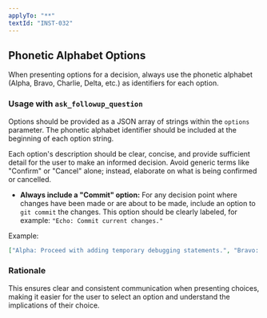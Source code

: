 ```yaml
---
applyTo: "**"
textId: "INST-032"
---
```


## Phonetic Alphabet Options

When presenting options for a decision, always use the phonetic alphabet (Alpha, Bravo, Charlie, Delta, etc.) as identifiers for each option.

### Usage with `ask_followup_question`

Options should be provided as a JSON array of strings within the `options` parameter. The phonetic alphabet identifier should be included at the beginning of each option string.

Each option's description should be clear, concise, and provide sufficient detail for the user to make an informed decision. Avoid generic terms like "Confirm" or "Cancel" alone; instead, elaborate on what is being confirmed or cancelled.

* **Always include a "Commit" option:** For any decision point where changes have been made or are about to be made, include an option to `git commit` the changes. This option should be clearly labeled, for example: `"Echo: Commit current changes."`

Example:

```json
["Alpha: Proceed with adding temporary debugging statements.", "Bravo: Cancel the proposed code modification.", "Echo: Commit current changes."]
```

### Rationale

This ensures clear and consistent communication when presenting choices, making it easier for the user to select an option and understand the implications of their choice.
